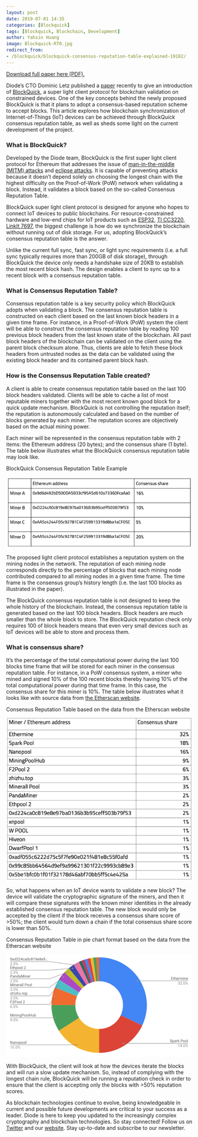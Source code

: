 ```yaml
---
layout: post
date: 2019-07-01 14:35
categories: [Blockquick]
tags: [Blockquick, Blockchain, Development]
author: Yahsin Huang
image: Blockquick-RT0.jpg
redirect_from:
- /blockquick/blockquick-consensus-reputation-table-explained-19182/
---
```


[Download full paper here (PDF).](https://eprint.iacr.org/2019/579.pdf)

Diode’s CTO Dominic Letz published a [paper](https://eprint.iacr.org/2019/579.pdf) recently to give an introduction of [BlockQuick](/burning-platform-pki/blockquick-super-light-blockchain-client-for-trustless-time-19144/), a super light client protocol for blockchain validation on constrained devices. One of the key concepts behind the newly proposed BlockQuick is that it plans to adopt a consensus-based reputation scheme to accept blocks. This article explores how blockchain synchronization of Internet-of-Things (IoT) devices can be achieved through BlockQuick consensus reputation table, as well as sheds some light on the current development of the project.

### What is BlockQuick?

Developed by the Diode team, BlockQuick is the first super light client protocol for Ethereum that addresses the issue of [man-in-the-middle (MITM) attacks](https://en.wikipedia.org/wiki/Man-in-the-middle_attack) and [eclipse attacks](/blockchain/how-blockquick-super-light-client-protocol-can-help-mitigate-eclipse-attacks-19161/). It is capable of preventing attacks because it doesn’t depend solely on choosing the longest chain with the highest difficulty on the Proof-of-Work (PoW) network when validating a block. Instead, it validates a block based on the so-called Consensus Reputation Table.

BlockQuick super light client protocol is designed for anyone who hopes to connect IoT devices to public blockchains. For resource-constrained hardware and low-end chips for IoT products such as [ESP32](https://www.espressif.com/en/products/hardware/esp32/overview), [TI CC3220](http://www.ti.com/product/CC3220S), [LinkIt 7697](https://labs.mediatek.com/en/platform/linkit-7697), the biggest challenge is how do we synchronize the blockchain without running out of disk storage. For us, adopting BlockQuick’s consensus reputation table is the answer.

Unlike the current full sync, fast sync, or light sync requirements (i.e. a full sync typically requires more than 200GB of disk storage), through BlockQuick the device only needs a handshake size of 20KB to establish the most recent block hash. The design enables a client to sync up to a recent block with a consensus reputation table.

### What is Consensus Reputation Table?

Consensus reputation table is a key security policy which BlockQuick adopts when validating a block. The consensus reputation table is constructed on each client based on the last known block headers in a given time frame. For instance, in a Proof-of-Work (PoW) system the client will be able to construct the consensus reputation table by reading 100 previous block headers from the last known state of the blockchain. All past block headers of the blockchain can be validated on the client using the parent block checksum alone. Thus, clients are able to fetch these block headers from untrusted nodes as the data can be validated using the existing block header and its contained parent block hash.

### How is the Consensus Reputation Table created?

A client is able to create consensus reputation table based on the last 100 block headers validated. Clients will be able to cache a list of most reputable miners together with the most recent known good block for a quick update mechanism. BlockQuick is not controlling the reputation itself; the reputation is autonomously calculated and based on the number of blocks generated by each miner. The reputation scores are objectively based on the actual mining power.

Each miner will be represented in the consensus reputation table with 2 items: the Ethereum address (20 bytes); and the consensus share (1 byte). The table below illustrates what the BlockQuick consensus reputation table may look like.

BlockQuick Consensus Reputation Table Example

![](../assets/img/blog/Blockquick-RT1.png)

The proposed light client protocol establishes a reputation system on the mining nodes in the network. The reputation of each mining node corresponds directly to the percentage of blocks that each mining node contributed compared to all mining nodes in a given time frame. The time frame is the consensus group’s history length (i.e. the last 100 blocks as illustrated in the paper).

The BlockQuick consensus reputation table is not designed to keep the whole history of the blockchain. Instead, the consensus reputation table is generated based on the last 100 block headers. Block headers are much smaller than the whole block to store. The BlockQuick reputation check only requires 100 of block headers means that even very small devices such as IoT devices will be able to store and process them.

### What is consensus share?

It’s the percentage of the total computational power during the last 100 blocks time frame that will be stored for each miner in the consensus reputation table. For instance, in a PoW consensus system, a miner who mined and signed 10% of the 100 recent blocks thereby having 10% of the total computational power during that time frame. In this case, the consensus share for this miner is 10%. The table below illustrates what it looks like with source data from [the Etherscan website](https://etherscan.io/blocks).

Consensus Reputation Table based on the data from the Etherscan website

![](../assets/img/blog/Blockquick-RT2.png)

So, what happens when an IoT device wants to validate a new block? The device will validate the cryptographic signature of the miners, and then it will compare these signatures with the known miner identities in the already established consensus reputation table. The new block would only be accepted by the client if the block receives a consensus share score of >50%; the client would turn down a chain if the total consensus share score is lower than 50%.

Consensus Reputation Table in pie chart format based on the data from the Etherscan website

![](../assets/img/blog/Blockquick-RT3.png)

With BlockQuick, the client will look at how the devices iterate the blocks and will run a slow update mechanism. So, instead of complying with the longest chain rule, BlockQuick will be running a reputation check in order to ensure that the client is accepting only the blocks with >50% reputation scores.

As blockchain technologies continue to evolve, being knowledgeable in current and possible future developments are critical to your success as a leader. Diode is here to keep you updated to the increasingly complex cryptography and blockchain technologies. So stay connected! Follow us on [Twitter](https://twitter.com/diode_chain) and our [website](https://diode.io). Stay up-to-date and subscribe to our newsletter.
